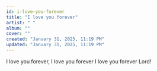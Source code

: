 ```yaml
---
id: i-love-you-forever
title: "I love you forever"
artist: " "
album: ""
cover: ""
created: "January 31, 2025, 11:19 PM"
updated: "January 31, 2025, 11:19 PM"
---
```


I love you forever, 
I love you forever
I love you forever Lord!